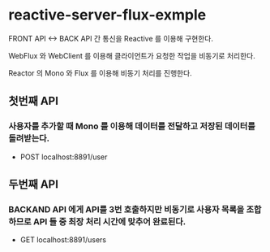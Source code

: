 # reactive-server-flux-exmple

FRONT API <-> BACK API 간 통신을 Reactive 를 이용해 구현한다.

WebFlux 와 WebClient 를 이용해 클라이언트가 요청한 작업을 비동기로 처리한다.

Reactor 의 Mono 와 Flux 를 이용해 비동기 처리를 진행한다.

## 첫번째 API
### 사용자를 추가할 때 Mono 를 이용해 데이터를 전달하고 저장된 데이터를 돌려받는다.
- POST localhost:8891/user

## 두번째 API
### BACKAND API 에게 API를 3번 호출하지만 비동기로 사용자 목록을 조합하므로 API 들 중 최장 처리 시간에 맞추어 완료된다.
- GET localhost:8891/users
